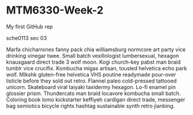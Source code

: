 # MTM6330-Week-2
My first GitHub rep

sche0113
sec 03

Marfa chicharrones fanny pack chia williamsburg normcore art party vice drinking vinegar twee. Small batch vexillologist lumbersexual, hexagon knausgaard direct trade 3 wolf moon. Kogi church-key pabst man braid tumblr vice crucifix. Kombucha migas artisan, tousled helvetica echo park wolf. Mlkshk gluten-free helvetica VHS poutine readymade pour-over listicle before they sold out retro. Flannel paleo cold-pressed tattooed unicorn. Skateboard viral taiyaki taxidermy hexagon. Lo-fi enamel pin glossier prism. Thundercats man braid locavore kombucha small batch. Coloring book lomo kickstarter keffiyeh cardigan direct trade, messenger bag semiotics bicycle rights hashtag sustainable synth retro jianbing.
